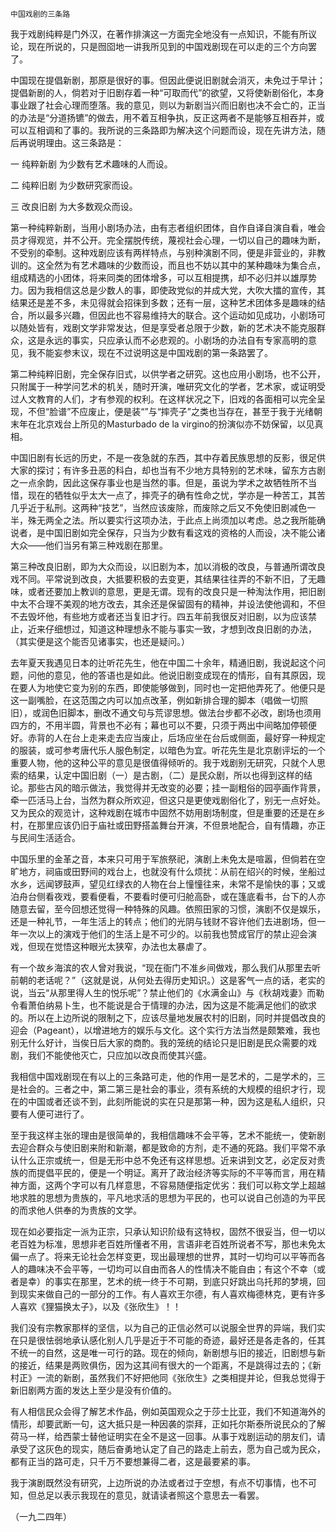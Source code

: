     中国戏剧的三条路 

   我于戏剧纯粹是门外汉，在著作排演这一方面完全地没有一点知识，不能有所议论，现在所说的，只是囫囵地一讲我所见到的中国戏剧现在可以走的三个方向罢了。

   中国现在提倡新剧，那原是很好的事。但因此便说旧剧就会消灭，未免过于早计；提倡新剧的人，倘若对于旧剧存着一种“可取而代”的欲望，又将使新剧俗化，本身事业跟了社会心理而堕落。我的意见，则以为新剧当兴而旧剧也决不会亡的，正当的办法是“分道扬镳”的做去，用不着互相争执，反正这两者不是能够互相吞并，或可以互相调和了事的。我所说的三条路即为解决这个问题而设，现在先讲方法，随后再说明理由。这三条路是：

   一 纯粹新剧 为少数有艺术趣味的人而设。

   二 纯粹旧剧 为少数研究家而设。

   三 改良旧剧 为大多数观众而设。

   第一种纯粹新剧，当用小剧场办法，由有志者组织团体，自作自译自演自看，唯会员才得观览，并不公开。完全摆脱传统，蔑视社会心理，一切以自己的趣味为断，不受别的牵制。这种戏剧应该有两样特点，与别种演剧不同，便是非营业的，非教训的。这全然为有艺术趣味的少数而设，而且也不妨以其中的某种趣味为集合点，组成精选的小团体，将来同类的团体增多，可以互相提携，却不必归并以雄厚势力。因为我相信这总是少数人的事，即使政党似的并成大党，大吹大擂的宣传，其结果还是差不多，未见得就会招徕到多数；还有一层，这种艺术团体多是趣味的结合，所以最多兴趣，但因此也不容易维持大的联合。这个运动如见成功，小剧场可以随处皆有，戏剧文学非常发达，但是享受者总限于少数，新的艺术决不能克服群众，这是永远的事实，只应承认而不必悲观的。小剧场的办法自有专家高明的意见，我不能妄参末议，现在不过说明这是中国戏剧的第一条路罢了。

   第二种纯粹旧剧，完全保存旧式，以供学者之研究。这也应用小剧场，也不公开，只附属于一种学问艺术的机关，随时开演，唯研究文化的学者，艺术家，或证明受过人文教育的人们，才有参观的权利。在这样状况之下，旧戏的各面相可以完全呈现，不但“脸谱”不应废止，便是装“”与“摔壳子”之类也当存在，甚至于我于光绪朝末年在北京戏台上所见的Masturbado de la virgino的扮演似亦不妨保留，以见真相。

   中国旧剧有长远的历史，不是一夜急就的东西，其中存着民族思想的反影，很足供大家的探讨；有许多丑恶的科白，却也当有不少地方具特别的艺术味，留东方古剧之一点余韵，因此这保存事业也是当然的事。但是，虽说为学术之故牺牲所不当惜，现在的牺牲似乎太大一点了，摔壳子的确有性命之忧，学亦是一种苦工，其苦几乎近于私刑。这两种“技艺”，当然应该废除，而废除之后又不免使旧剧减色一半，殊无两全之法。所以要实行这项办法，于此点上尚须加以考虑。总之我所能确说者，是中国旧剧如完全保存，只当为少数有看这戏的资格的人而设，决不能公诸大众——他们当另有第三种戏剧在那里。

   第三种改良旧剧，即为大众而设，以旧剧为本，加以消极的改良，与普通所谓改良戏不同。平常说到改良，大抵要积极的去变更，其结果往往弄的不新不旧，了无趣味，或者还要加上教训的意思，更是无谓。现有的改良只是一种淘汰作用，把旧剧中太不合理不美观的地方改去，其余还是保留固有的精神，并设法使他调和，不但不去毁坏他，有些地方或者还当复旧才行。四五年前我很反对旧剧，以为应该禁止，近来仔细想过，知道这种理想永不能与事实一致，才想到改良旧剧的办法，（其实便是这个能否见诸事实，也还是疑问。）

   去年夏天我遇见日本的辻听花先生，他在中国二十余年，精通旧剧，我说起这个问题，问他的意见，他的答语也是如此。他说旧剧变成现在的情形，自有其原因，现在要人为地使它变为别的东西，即使能够做到，同时也一定把他弄死了。他便只是这一副嘴脸，在这范围之内可以加点改革，例如新排合理的脚本（唱做一切照旧），或润色旧脚本，删改不通文句与荒谬思想。做法台步都不必改，剧场也须用四方的，不用半圆，背景也不必有；幕也可以不要，只须于两出中间略加停顿便好。赤背的人在台上走来走去应当废止，后场应坐在台后或侧面，最好穿一种规定的服装，或可参考唐代乐人服色制定，以暗色为宜。听花先生是北京剧评坛的一个重要人物，他的这种公平的意见是很值得倾听的。我于戏剧别无研究，只就个人思索的结果，认定中国旧剧（一）是古剧，（二）是民众剧，所以也得到这样的结论。那些古风的暗示做法，我觉得并无改变的必要；挂一副粗俗的园亭画作背景，牵一匹活马上台，当然为群众所欢迎，但这只是更使戏剧俗化了，别无一点好处。又为民众的观览计，这种戏剧在城市中固然不妨用剧场制度，但是重要的还是在乡村，在那里应该仍旧于庙社或田野搭盖舞台开演，不但景地配合，自有情趣，亦正与民间生活适合。

   中国乐里的金革之音，本来只可用于军旅祭祀，演剧上未免太是喧嚣，但倘若在空旷地方，祠庙或田野间的戏台上，也就没有什么烦扰：从前在绍兴的时候，坐船过水乡，远闻锣鼓声，望见红绿衣的人物在台上憧憧往来，未常不是愉快的事；又或泊舟台侧看夜戏，要看便看，不要看时便可归舱高卧，或在篷底看书，台下的人亦随意去留，至今回想还觉得一种特殊的风趣。依照田家的习惯，演剧不仅是娱乐，还是一种礼节，一年生活上的转点；他们的光阴与钱财不容许他们去进剧场，但一年一次以上的演戏于他们的生活上是不可少的。以前我也赞成官厅的禁止迎会演戏，但现在觉悟这种眼光太狭窄，办法也太暴虐了。

   有一个故乡海滨的农人曾对我说，“现在衙门不准乡间做戏，那么我们从那里去听前朝的老话呢？”（这就是说，从何处去得历史知识。）这是客气一点的话，老实的说，当云“从那里得人生的悦乐呢”？禁止他们的《水满金山》与《秋胡戏妻》而勒令看萧伯纳易卜生，也不能说是合于情理的办法，因为这是不能满足他们的欲求的。所以在上边所说的限制之下，应该尽量地发展农村的旧剧，同时并提倡改良的迎会（Pageant），以增进地方的娱乐与文化。这个实行方法当然是颇繁难，我也别无什么好计，当俟日后大家的商酌。我的笼统的结论只是旧剧是民众需要的戏剧，我们不能使他灭亡，只应加以改良而使其兴盛。

   我相信中国戏剧现在有以上的三条路可走，他的作用一是艺术的，二是学术的，三是社会的。三者之中，第二第三是社会的事业，须有系统的大规模的组织才行，现在的中国或者还谈不到，此刻所能说的实在只是那第一种，因为这是私人组织，只要有人便可进行了。

   至于我这样主张的理由是很简单的，我相信趣味不会平等，艺术不能统一，使新剧去迎合群众与使旧剧来附和新潮，都是致命的方剂，走不通的死路。我们平常不承认什么正宗或统一，但是无形中总不免还有这样思想。近来讲到文艺，必定反对贵族的而提倡平民的，便是一个明证。离开了政治经济等实际的不平等而言，用在精神方面，这两个字可以有几样意思，不容易随便指定优劣：我们可以称文学上超越地求胜的思想为贵族的，平凡地求活的思想为平民的，也可以说自己创造的为平民的而求他人供奉的为贵族的文学。

   现在如必要指定一派为正宗，只承认知识阶级有这特权，固然不很妥当，但一切以老百姓为标准，思想非老百姓所懂者不用，言语非老百姓所说者不写，那也未免太偏一点了。将来无论社会怎样变更，现出最理想的世界，其时一切均可以平等而各人的趣味决不会平等，一切均可以自由而各人的性情决不能自由；有这个不幸（或者是幸）的事实在那里，艺术的统一终于不可期，到底只好跳出乌托邦的梦境，回到现实来做自己的一部分的工作。有人喜欢王尔德，有人喜欢梅德林克，更有许多人喜欢《狸猫换太子》，以及《张欣生》！！

   我们没有宗教家那样的坚信，以为自己的正信必然可以说服全世界的异端，我们实在只是很怯弱地承认感化别人几乎是近于不可能的奇迹，最好还是各走各的，任其不统一的自然，这是唯一可行的路。现在的倾向，新剧想与旧的接近，旧剧想与新的接近，结果是两败俱伤，因为这其间有很大的一个距离，不是跳得过去的；《新村正》一流的新剧，虽然我们不好把他同《张欣生》之类相提并论，但我总觉得于新旧剧两方面的发达上至少是没有价值的。

   有人相信民众会得了解艺术作品，例如英国观众之于莎士比亚，我们不知道海外的情形，却要武断一句，这大抵只是一种因袭的崇拜，正如托尔斯泰所说民众的了解荷马一样，给西蒙士替他证明实在全不是这一回事。从事于戏剧运动的朋友们，请承受了这灰色的现实，随后奋勇地认定了自己的路走上前去，愿为自己或为民众，都有正当的路可走，只千万不要想兼得二者，这是最要紧的事。

   我于演剧既然没有研究，上边所说的办法或者过于空想，有点不切事情，也不可知，但总足以表示我现在的意见，就请读者照这个意思去一看罢。

   （一九二四年）

